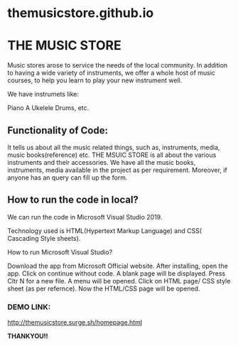 # themusicstore.github.io

 # THE MUSIC STORE

Music stores arose to service the needs of the local community. In addition to having a wide variety of instruments, we offer a whole host of music courses, to help you learn to play your new instrument well.

We have instrumets like:

Piano
A Ukelele
Drums, etc.

## Functionality of Code:

It tells us about all the music related things, such as, instruments, media, music books(reference) etc. THE MSUIC STORE is all about the various instruments and their accessories. We have all the music books, instruments, media available in the project as per requirement. Moreover, if anyone has an query can fill up the form.

## How to run the code in local?

We can run the code in Microsoft Visual Studio 2019.

Technology used is HTML(Hypertext Markup Language) and CSS( Cascading Style sheets).

How to run Microsoft Visual Studio?

Download the app from Microsoft Official website.
After installing, open the app.
Click on continue without code.
A blank page will be displayed.
Press Cltr N for a new file.
A menu will be opened.
Click on HTML page/ CSS style sheet (as per refernce).
Now the HTML/CSS page will be opened.


### DEMO LINK:
http://themusicstore.surge.sh/homepage.html

**THANKYOU!!**
